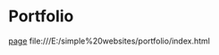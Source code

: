 # Portfolio
  <a href = "file:///E:/simple%20websites/portfolio/index.html">page</a>
file:///E:/simple%20websites/portfolio/index.html

